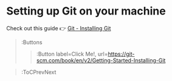 
# Setting up Git on your machine

Check out this guide 👉  [Git - Installing Git](https://git-scm.com/book/en/v2/Getting-Started-Installing-Git)

> :Buttons
> > :Button label=Click Me!, url=https://git-scm.com/book/en/v2/Getting-Started-Installing-Git

> :ToCPrevNext

